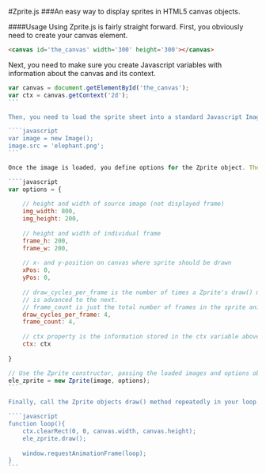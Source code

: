 #Zprite.js
###An easy way to display sprites in HTML5 canvas objects.

####Usage
Using Zprite.js is fairly straight forward. First, you obviously need to create your canvas element.

```html
<canvas id='the_canvas' width='300' height='300'></canvas>
```

Next, you need to make sure you create Javascript variables with information about the canvas and its context.

````javascript
var canvas = document.getElementById('the_canvas');
var ctx = canvas.getContext('2d');
```

Then, you need to load the sprite sheet into a standard Javascript Image Object.

````javascript
var image = new Image();
image.src = 'elephant.png';
```

Once the image is loaded, you define options for the Zprite object. Then, call the Zprite constructor, passing it the image you loaded and the options object.

````javascript
var options = {
                        
    // height and width of source image (not displayed frame)
    img_width: 800,
    img_height: 200,
    
    // height and width of individual frame
    frame_h: 200,
    frame_w: 200,
    
    // x- and y-position on canvas where sprite should be drawn
    xPos: 0,
    yPos: 0,
    
    // draw_cycles_per_frame is the number of times a Zprite's draw() method is called before the current frame
    // is advanced to the next.
    // frame_count is just the total number of frames in the sprite animation
    draw_cycles_per_frame: 4,
    frame_count: 4,
    
    // ctx property is the information stored in the ctx variable above (returned from getContext('2d'))
    ctx: ctx
                        
}

// Use the Zprite constructor, passing the loaded images and options object to create the Zprite object
ele_zprite = new Zprite(image, options);
```

Finally, call the Zprite objects draw() method repeatedly in your loop. After the draw() method is called the number of times equal to the Zprite's `draw_cycles_per_frame` property. the displayed frame will advance.

````javascript
function loop(){
    ctx.clearRect(0, 0, canvas.width, canvas.height);
    ele_zprite.draw();
    
    window.requestAnimationFrame(loop);
}
```